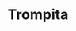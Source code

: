 ---
title: Trompita
date: 
draft: false

# descripcion
description : Anillo de plata 925 y nácar

materials: Plata 925

color: Plata y nácar

dimensions: 18ml diámetro

code: 05-23-0577

type: "Anillos"

categories: [destacados]

price: $1.960,00

# Images
# first image will be shown in the product page
images:
  # - image: "images/path_to_image"
  # La ubicacion de las imagenes es imagenes/Anillos/Anillos.Plata/05-23-0577-trompita
  - image: "./images/anillos/plata/05-23-0577.JPG"
---